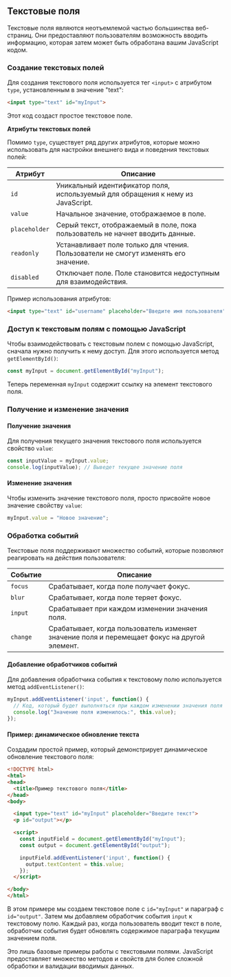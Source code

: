 ## Текстовые поля

Текстовые поля являются неотъемлемой частью большинства веб-страниц. Они предоставляют пользователям возможность вводить информацию, которая затем может быть обработана вашим JavaScript кодом. 

### Создание текстовых полей

Для создания текстового поля используется тег `<input>` с атрибутом `type`, установленным в значение "text":

```html
<input type="text" id="myInput">
```

Этот код создаст простое текстовое поле. 

**Атрибуты текстовых полей**

Помимо `type`, существует ряд других атрибутов, которые можно использовать для настройки внешнего вида и поведения текстовых полей:

| Атрибут | Описание |
|---|---|
| `id` | Уникальный идентификатор поля, используемый для обращения к нему из JavaScript. |
| `value` |  Начальное значение, отображаемое в поле. |
| `placeholder` |  Серый текст, отображаемый в поле, пока пользователь не начнет вводить данные. |
| `readonly` |  Устанавливает поле только для чтения. Пользователи не смогут изменять его значение. |
| `disabled` | Отключает поле. Поле становится недоступным для взаимодействия. |

Пример использования атрибутов:

```html
<input type="text" id="username" placeholder="Введите имя пользователя" required>
```

### Доступ к текстовым полям с помощью JavaScript

Чтобы взаимодействовать с текстовым полем с помощью JavaScript, сначала нужно получить к нему доступ. Для этого используется метод `getElementById()`:

```javascript
const myInput = document.getElementById("myInput");
```

Теперь переменная `myInput` содержит ссылку на элемент текстового поля. 

### Получение и изменение значения

#### Получение значения

Для получения текущего значения текстового поля используется свойство `value`:

```javascript
const inputValue = myInput.value;
console.log(inputValue); // Выведет текущее значение поля
```

#### Изменение значения

Чтобы изменить значение текстового поля, просто присвойте новое значение свойству `value`:

```javascript
myInput.value = "Новое значение";
```

### Обработка событий

Текстовые поля поддерживают множество событий, которые позволяют реагировать на действия пользователя:

| Событие | Описание |
|---|---|
| `focus` |  Срабатывает, когда поле получает фокус. |
| `blur` | Срабатывает, когда поле теряет фокус. |
| `input` |  Срабатывает при каждом изменении значения поля. |
| `change` |  Срабатывает, когда пользователь изменяет значение поля и перемещает фокус на другой элемент. |

#### Добавление обработчиков событий

Для добавления обработчика события к текстовому полю используется метод `addEventListener()`:

```javascript
myInput.addEventListener('input', function() {
  // Код, который будет выполняться при каждом изменении значения поля
  console.log("Значение поля изменилось:", this.value); 
});
```

#### Пример: динамическое обновление текста

Создадим простой пример, который демонстрирует динамическое обновление текстового поля:

```html
<!DOCTYPE html>
<html>
<head>
  <title>Пример текстового поля</title>
</head>
<body>

  <input type="text" id="myInput" placeholder="Введите текст">
  <p id="output"></p>

  <script>
    const inputField = document.getElementById("myInput");
    const output = document.getElementById("output");

    inputField.addEventListener('input', function() {
      output.textContent = this.value;
    });
  </script>

</body>
</html>
```

В этом примере мы создаем текстовое поле с `id="myInput"` и параграф с `id="output"`. Затем мы добавляем обработчик события `input` к текстовому полю. Каждый раз, когда пользователь вводит текст в поле, обработчик события будет обновлять содержимое параграфа текущим значением поля. 

Это лишь базовые примеры работы с текстовыми полями. JavaScript предоставляет множество методов и свойств для более сложной обработки и валидации вводимых данных. 
